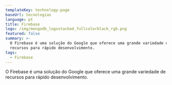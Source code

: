 ```yaml
---
templateKey: technology-page
baseUrl: tecnologias
language: pt
title: Firebase
logo: /img/mongodb_logostacked_fullcolorblack_rgb.png
featured: false
summary: >-
  O Firebase é uma solução do Google que oferece uma grande variedade de
  recursos para rápido desenvolvimento.
tags:
  - Firebase
---
```

O Firebase é uma solução do Google que oferece uma grande variedade de recursos para rápido desenvolvimento.
